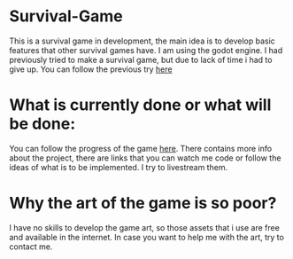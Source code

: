 # Survival-Game
This is a survival game in development, the main idea is to develop basic features that other survival games have. I am using
 the godot engine. I had previously tried to make a survival game, but due to lack of time i had to give up. You can follow the previous try [here](https://github.com/Bufige/Survival-Game)

# What is currently done or what will be done:
You can follow the progress of the game [here](https://www.notion.so/Survival-Game-using-godot-ac1b11ab7b5d466ab53b6d844f0274bd). There contains more info about the project, there are links that you can watch me code or follow the ideas of what is to be implemented. I try to livestream them.

# Why the art of the game is so poor? 
I have no skills to develop the game art, so those assets that i use are free and available in the internet. In case you want to help me with the art, try to contact me.
